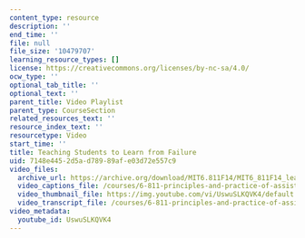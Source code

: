```yaml
---
content_type: resource
description: ''
end_time: ''
file: null
file_size: '10479707'
learning_resource_types: []
license: https://creativecommons.org/licenses/by-nc-sa/4.0/
ocw_type: ''
optional_tab_title: ''
optional_text: ''
parent_title: Video Playlist
parent_type: CourseSection
related_resources_text: ''
resource_index_text: ''
resourcetype: Video
start_time: ''
title: Teaching Students to Learn from Failure
uid: 7148e445-2d5a-d789-89af-e03d72e557c9
video_files:
  archive_url: https://archive.org/download/MIT6.811F14/MIT6_811F14_learning_from_failure_300k.mp4
  video_captions_file: /courses/6-811-principles-and-practice-of-assistive-technology-fall-2014/f2d436c83928560a8c06d39ce333ab71_UswuSLKQVK4.vtt
  video_thumbnail_file: https://img.youtube.com/vi/UswuSLKQVK4/default.jpg
  video_transcript_file: /courses/6-811-principles-and-practice-of-assistive-technology-fall-2014/a9e1d600ba1d7d4617e1f55d11db584c_UswuSLKQVK4.pdf
video_metadata:
  youtube_id: UswuSLKQVK4
---
```

